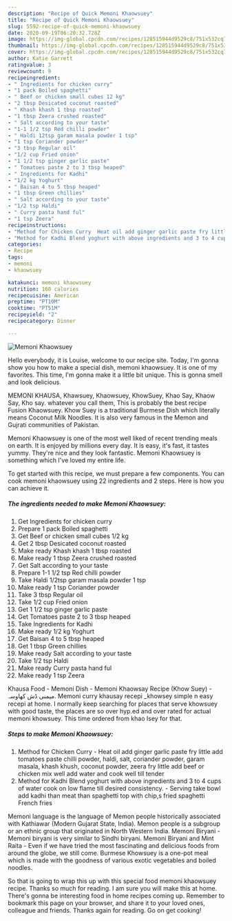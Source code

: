 ```yaml
---
description: "Recipe of Quick Memoni Khaowsuey"
title: "Recipe of Quick Memoni Khaowsuey"
slug: 5592-recipe-of-quick-memoni-khaowsuey
date: 2020-09-19T06:20:32.728Z
image: https://img-global.cpcdn.com/recipes/128515944d9529c8/751x532cq70/memoni-khaowsuey-recipe-main-photo.jpg
thumbnail: https://img-global.cpcdn.com/recipes/128515944d9529c8/751x532cq70/memoni-khaowsuey-recipe-main-photo.jpg
cover: https://img-global.cpcdn.com/recipes/128515944d9529c8/751x532cq70/memoni-khaowsuey-recipe-main-photo.jpg
author: Katie Garrett
ratingvalue: 3
reviewcount: 9
recipeingredient:
- " Ingredients for chicken curry"
- "1 pack Boiled spaghetti"
- " Beef or chicken small cubes 12 kg"
- "2 tbsp Desicated coconut roasted"
- " Khash khash 1 tbsp roasted"
- "1 tbsp Zeera crushed roasted"
- " Salt according to your taste"
- "1-1 1/2 tsp Red chilli powder"
- " Haldi 12tsp garam masala powder 1 tsp"
- "1 tsp Coriander powder"
- "3 tbsp Regular oil"
- "1/2 cup Fried onion"
- "1 1/2 tsp ginger garlic paste"
- " Tomatoes paste 2 to 3 tbsp heaped"
- " Ingredients for Kadhi"
- "1/2 kg Yoghurt"
- " Baisan 4 to 5 tbsp heaped"
- "1 tbsp Green chillies"
- " Salt according to your taste"
- "1/2 tsp Haldi"
- " Curry pasta hand ful"
- "1 tsp Zeera"
recipeinstructions:
- "Method for Chicken Curry  Heat oil add ginger garlic paste fry little add tomatoes paste chilli powder, haldi, salt, coriander powder, garam masala, khash khush, coconut powder, zeera fry little add beef or chicken mix well add water and cook well till tender"
- "Method for Kadhi Blend yoghurt with above ingredients and 3 to 4 cups of water cook on low flame till desired consistency. Serving take bowl add kadhi than meat than spaghetti top with chip,s fried spaghetti French fries"
categories:
- Recipe
tags:
- memoni
- khaowsuey

katakunci: memoni khaowsuey 
nutrition: 160 calories
recipecuisine: American
preptime: "PT10M"
cooktime: "PT51M"
recipeyield: "2"
recipecategory: Dinner

---
```



![Memoni Khaowsuey](https://img-global.cpcdn.com/recipes/128515944d9529c8/751x532cq70/memoni-khaowsuey-recipe-main-photo.jpg)

Hello everybody, it is Louise, welcome to our recipe site. Today, I'm gonna show you how to make a special dish, memoni khaowsuey. It is one of my favorites. This time, I'm gonna make it a little bit unique. This is gonna smell and look delicious.

MEMONI KHAUSA, Khawsuey, Khaowsuey, KhowSuey, Khao Say, Khaow Say, Kho say. whatever you call them, This is probably the best recipe Fusion Khaowsuey. Khow Suey is a traditional Burmese Dish which literally means Coconut Milk Noodles. It is also very famous in the Memon and Gujrati communities of Pakistan.

Memoni Khaowsuey is one of the most well liked of recent trending meals on earth. It is enjoyed by millions every day. It is easy, it's fast, it tastes yummy. They're nice and they look fantastic. Memoni Khaowsuey is something which I've loved my entire life.


To get started with this recipe, we must prepare a few components. You can cook memoni khaowsuey using 22 ingredients and 2 steps. Here is how you can achieve it.

<!--inarticleads1-->

##### The ingredients needed to make Memoni Khaowsuey:

1. Get  Ingredients for chicken curry
1. Prepare 1 pack Boiled spaghetti
1. Get  Beef or chicken small cubes 1/2 kg
1. Get 2 tbsp Desicated coconut roasted
1. Make ready  Khash khash 1 tbsp roasted
1. Make ready 1 tbsp Zeera crushed roasted
1. Get  Salt according to your taste
1. Prepare 1-1 1/2 tsp Red chilli powder
1. Take  Haldi 1/2tsp garam masala powder 1 tsp
1. Make ready 1 tsp Coriander powder
1. Take 3 tbsp Regular oil
1. Take 1/2 cup Fried onion
1. Get 1 1/2 tsp ginger garlic paste
1. Get  Tomatoes paste 2 to 3 tbsp heaped
1. Take  Ingredients for Kadhi
1. Make ready 1/2 kg Yoghurt
1. Get  Baisan 4 to 5 tbsp heaped
1. Get 1 tbsp Green chillies
1. Make ready  Salt according to your taste
1. Take 1/2 tsp Haldi
1. Make ready  Curry pasta hand ful
1. Make ready 1 tsp Zeera


Khausa Food - Memoni Dish - Memoni Khaowsay Recipe (Khow Suey) - میمنی ڈش کھاوسہ. Memoni curry khausay recepi _khowsey simple n easy recepi at home. I normally keep searching for places that serve khowsuey with good taste, the places are so over hyp.ed and over rated for actual memoni khowsuey. This time ordered from khao Isey for that. 

<!--inarticleads2-->

##### Steps to make Memoni Khaowsuey:

1. Method for Chicken Curry  - Heat oil add ginger garlic paste fry little add tomatoes paste chilli powder, haldi, salt, coriander powder, garam masala, khash khush, coconut powder, zeera fry little add beef or chicken mix well add water and cook well till tender
1. Method for Kadhi Blend yoghurt with above ingredients and 3 to 4 cups of water cook on low flame till desired consistency. - Serving take bowl add kadhi than meat than spaghetti top with chip,s fried spaghetti French fries


Memoni language is the language of Memon people historically associated with Kathiawar (Modern Gujarat State, India). Memon people is a subgroup or an ethnic group that originated in North Western India. Memoni Biryani - Memoni biryani is very similar to Sindhi biryani. Memoni Biryani and Mint Raita - Even if we have tried the most fascinating and delicious foods from around the globe, we still come. Burmese Khowsuey is a one-pot meal which is made with the goodness of various exotic vegetables and boiled noodles. 

So that is going to wrap this up with this special food memoni khaowsuey recipe. Thanks so much for reading. I am sure you will make this at home. There's gonna be interesting food in home recipes coming up. Remember to bookmark this page on your browser, and share it to your loved ones, colleague and friends. Thanks again for reading. Go on get cooking!
